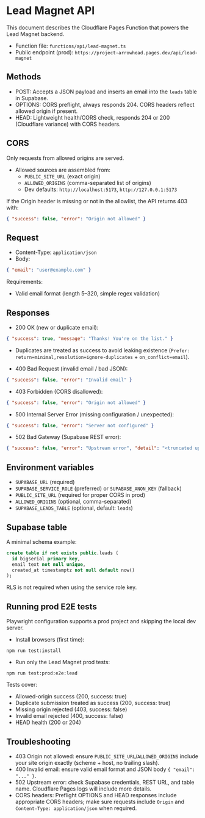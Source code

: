 # Lead Magnet API

This document describes the Cloudflare Pages Function that powers the Lead Magnet backend.

- Function file: `functions/api/lead-magnet.ts`
- Public endpoint (prod): `https://project-arrowhead.pages.dev/api/lead-magnet`

## Methods

- POST: Accepts a JSON payload and inserts an email into the `leads` table in Supabase.
- OPTIONS: CORS preflight, always responds 204. CORS headers reflect allowed origin if present.
- HEAD: Lightweight health/CORS check, responds 204 or 200 (Cloudflare variance) with CORS headers.

## CORS

Only requests from allowed origins are served.
- Allowed sources are assembled from:
  - `PUBLIC_SITE_URL` (exact origin)
  - `ALLOWED_ORIGINS` (comma-separated list of origins)
  - Dev defaults: `http://localhost:5173`, `http://127.0.0.1:5173`

If the Origin header is missing or not in the allowlist, the API returns 403 with:
```json
{ "success": false, "error": "Origin not allowed" }
```

## Request

- Content-Type: `application/json`
- Body:
```json
{ "email": "user@example.com" }
```

Requirements:
- Valid email format (length 5–320, simple regex validation)

## Responses

- 200 OK (new or duplicate email):
```json
{ "success": true, "message": "Thanks! You're on the list." }
```
  - Duplicates are treated as success to avoid leaking existence (`Prefer: return=minimal,resolution=ignore-duplicates` + `on_conflict=email`).

- 400 Bad Request (invalid email / bad JSON):
```json
{ "success": false, "error": "Invalid email" }
```

- 403 Forbidden (CORS disallowed):
```json
{ "success": false, "error": "Origin not allowed" }
```

- 500 Internal Server Error (missing configuration / unexpected):
```json
{ "success": false, "error": "Server not configured" }
```

- 502 Bad Gateway (Supabase REST error):
```json
{ "success": false, "error": "Upstream error", "detail": "<truncated upstream text>" }
```

## Environment variables

- `SUPABASE_URL` (required)
- `SUPABASE_SERVICE_ROLE` (preferred) or `SUPABASE_ANON_KEY` (fallback)
- `PUBLIC_SITE_URL` (required for proper CORS in prod)
- `ALLOWED_ORIGINS` (optional, comma-separated)
- `SUPABASE_LEADS_TABLE` (optional, default: `leads`)

## Supabase table

A minimal schema example:
```sql
create table if not exists public.leads (
  id bigserial primary key,
  email text not null unique,
  created_at timestamptz not null default now()
);
```

RLS is not required when using the service role key.

## Running prod E2E tests

Playwright configuration supports a prod project and skipping the local dev server.

- Install browsers (first time):
```
npm run test:install
```
- Run only the Lead Magnet prod tests:
```
npm run test:prod:e2e:lead
```

Tests cover:
- Allowed-origin success (200, success: true)
- Duplicate submission treated as success (200, success: true)
- Missing origin rejected (403, success: false)
- Invalid email rejected (400, success: false)
- HEAD health (200 or 204)

## Troubleshooting

- 403 Origin not allowed: ensure `PUBLIC_SITE_URL`/`ALLOWED_ORIGINS` include your site origin exactly (scheme + host, no trailing slash).
- 400 Invalid email: ensure valid email format and JSON body `{ "email": "..." }`.
- 502 Upstream error: check Supabase credentials, REST URL, and table name. Cloudflare Pages logs will include more details.
- CORS headers: Preflight OPTIONS and HEAD responses include appropriate CORS headers; make sure requests include `Origin` and `Content-Type: application/json` when required.
